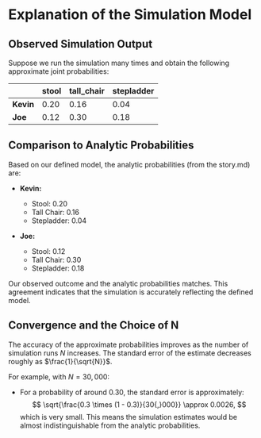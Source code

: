 # Explanation of the Simulation Model

## Observed Simulation Output
Suppose we run the simulation many times and obtain the following approximate joint probabilities:

|          | stool | tall_chair | stepladder |
|----------|-------|------------|------------|
| **Kevin**| 0.20  | 0.16       | 0.04       |
| **Joe**  | 0.12  | 0.30       | 0.18       |

## Comparison to Analytic Probabilities
Based on our defined model, the analytic probabilities (from the story.md) are:

- **Kevin:**
  - Stool: $0.20$ 
  - Tall Chair: $0.16$  
  - Stepladder: $0.04$  

- **Joe:**
  - Stool: $0.12$  
  - Tall Chair: $0.30$  
  - Stepladder: $0.18$  

Our observed outcome and the analytic probabilities matches. This agreement indicates that the simulation is accurately reflecting the defined model.

## Convergence and the Choice of N
The accuracy of the approximate probabilities improves as the number of simulation runs $N$ increases. The standard error of the estimate decreases roughly as $\frac{1}{\sqrt{N}}$. 

For example, with $N = 30{,}000$:
- For a probability of around $0.30$, the standard error is approximately:
  $$
  \sqrt{\frac{0.3 \times (1 - 0.3)}{30{,}000}} \approx 0.0026,
  $$
which is very small. This means the simulation estimates would be almost indistinguishable from the analytic probabilities.